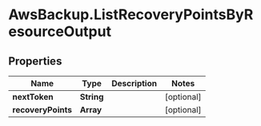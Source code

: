 # AwsBackup.ListRecoveryPointsByResourceOutput

## Properties

Name | Type | Description | Notes
------------ | ------------- | ------------- | -------------
**nextToken** | **String** |  | [optional] 
**recoveryPoints** | **Array** |  | [optional] 


